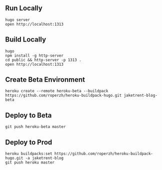 
## Run Locally

```
hugo server
open http://localhost:1313
```

## Build Locally

```
hugo 
npm install -g http-server
cd public && http-server -p 1313 .
open http://localhost:1313
```

## Create Beta Environment

```
heroku create --remote heroku-beta --buildpack https://github.com/roperzh/heroku-buildpack-hugo.git jaketrent-blog-beta
```

## Deploy to Beta

```
git push heroku-beta master
```

## Deploy to Prod

```
heroku buildpacks:set https://github.com/roperzh/heroku-buildpack-hugo.git -a jaketrent-blog
git push heroku master
```
